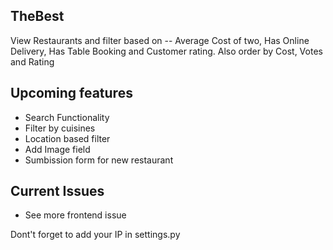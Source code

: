 ## TheBest
View Restaurants and filter based on -- Average Cost of two, Has Online Delivery, Has Table Booking and Customer rating. Also order by Cost, Votes and Rating

## Upcoming features
* Search Functionality
* Filter by cuisines
* Location based filter
* Add Image field
* Sumbission form for new restaurant

## Current Issues
* See more frontend issue

Dont't forget to add your IP in settings.py
